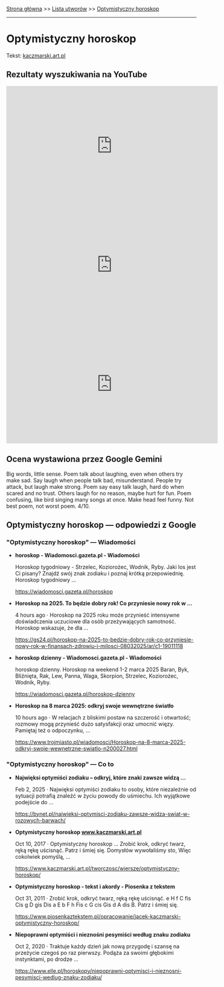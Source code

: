 [Strona główna](../index.md) >> [Lista utworów](../list.md) >> [Optymistyczny horoskop](390.md)

---

# Optymistyczny horoskop

Tekst: [kaczmarski.art.pl](https://www.kaczmarski.art.pl/tworczosc/wiersze/optymistyczny-horoskop/)

## Rezultaty wyszukiwania na YouTube

<iframe width="560" height="315" src="https://www.youtube.com/embed/ghm5ac5cV24?si=IdontcarewhotheIRSsendsImnotpayingtaxes" title="YouTube video player" frameborder="0" allow="accelerometer; autoplay; clipboard-write; encrypted-media; gyroscope; picture-in-picture; web-share" referrerpolicy="strict-origin-when-cross-origin" allowfullscreen></iframe>

<iframe width="560" height="315" src="https://www.youtube.com/embed/8AOukgR43XE?si=IdontcarewhotheIRSsendsImnotpayingtaxes" title="YouTube video player" frameborder="0" allow="accelerometer; autoplay; clipboard-write; encrypted-media; gyroscope; picture-in-picture; web-share" referrerpolicy="strict-origin-when-cross-origin" allowfullscreen></iframe>

<iframe width="560" height="315" src="https://www.youtube.com/embed/DgLN3JLfD6I?si=IdontcarewhotheIRSsendsImnotpayingtaxes" title="YouTube video player" frameborder="0" allow="accelerometer; autoplay; clipboard-write; encrypted-media; gyroscope; picture-in-picture; web-share" referrerpolicy="strict-origin-when-cross-origin" allowfullscreen></iframe>

## Ocena wystawiona przez Google Gemini

Big words, little sense. Poem talk about laughing, even when others try make sad. Say laugh when people talk bad, misunderstand. People try attack, but laugh make strong. Poem say easy talk laugh, hard do when scared and no trust. Others laugh for no reason, maybe hurt for fun. Poem confusing, like bird singing many songs at once. Make head feel funny. Not best poem, not worst poem. 4/10.


## Optymistyczny horoskop — odpowiedzi z Google

### "Optymistyczny horoskop" — Wiadomości

- **horoskop - Wiadomosci.gazeta.pl - Wiadomości**

    Horoskop tygodniowy - Strzelec, Koziorożec, Wodnik, Ryby. Jaki los jest Ci pisany? Znajdź swój znak zodiaku i poznaj krótką przepowiednię. Horoskop tygodniowy ... 

   <https://wiadomosci.gazeta.pl/horoskop>
- **Horoskop na 2025. To będzie dobry rok! Co przyniesie nowy rok w ...**

    4 hours ago  ·  Horoskop na 2025 roku może przynieść intensywne doświadczenia uczuciowe dla osób przeżywających samotność. Horoskop wskazuje, że dla ... 

   <https://gs24.pl/horoskop-na-2025-to-bedzie-dobry-rok-co-przyniesie-nowy-rok-w-finansach-zdrowiu-i-milosci-08032025/ar/c1-19011118>
- **horoskop dzienny - Wiadomosci.gazeta.pl - Wiadomości**

    horoskop dzienny. Horoskop na weekend 1-2 marca 2025 Baran, Byk, Bliźnięta, Rak, Lew, Panna, Waga, Skorpion, Strzelec, Koziorożec, Wodnik, Ryby. 

   <https://wiadomosci.gazeta.pl/horoskop-dzienny>
- **Horoskop na 8 marca 2025: odkryj swoje wewnętrzne światło**

    10 hours ago  ·  W relacjach z bliskimi postaw na szczerość i otwartość; rozmowy mogą przynieść dużo satysfakcji oraz umocnić więzy. Pamiętaj też o odpoczynku, ... 

   <https://www.trojmiasto.pl/wiadomosci/Horoskop-na-8-marca-2025-odkryj-swoje-wewnetrzne-swiatlo-n200027.html>

### "Optymistyczny horoskop" — Co to

- **Najwięksi optymiści zodiaku – odkryj, które znaki zawsze widzą ...**

    Feb 2, 2025  ·  Najwięksi optymiści zodiaku to osoby, które niezależnie od sytuacji potrafią znaleźć w życiu powody do uśmiechu. Ich wyjątkowe podejście do ... 

   <https://bynet.pl/najwieksi-optymisci-zodiaku-zawsze-widza-swiat-w-rozowych-barwach/>
- **Optymistyczny horoskop www.kaczmarski.art.pl**

    Oct 10, 2017  ·  Optymistyczny horoskop ... Zrobić krok, odkryć twarz, ręką rękę uścisnąć. Patrz i śmiej się. Domysłów wywołaliśmy sto, Więc cokolwiek pomyślą, ... 

   <https://www.kaczmarski.art.pl/tworczosc/wiersze/optymistyczny-horoskop/>
- **Optymistyczny horoskop - tekst i akordy - Piosenka z tekstem**

    Oct 31, 2011  ·  Zrobić krok, odkryć twarz, ręką rękę uścisnąć. e H f C fis Cis g D gis Dis a E b F h Fis c G cis Gis d A dis B. Patrz i śmiej się. 

   <https://www.piosenkaztekstem.pl/opracowanie/jacek-kaczmarski-optymistyczny-horoskop/>
- **Niepoprawni optymiści i nieznośni pesymiści według znaku zodiaku**

    Oct 2, 2020  ·  Traktuje każdy dzień jak nową przygodę i szansę na przeżycie czegoś po raz pierwszy. Podąża za swoimi głębokimi instynktami, po drodze ... 

   <https://www.elle.pl/horoskopy/niepoprawni-optymisci-i-nieznosni-pesymisci-wedlug-znaku-zodiaku/>

